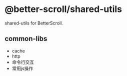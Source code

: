 # @better-scroll/shared-utils

shared-utils for BetterScroll.

## common-libs
- cache
- http
- 命令行交互
- 常用js操作
